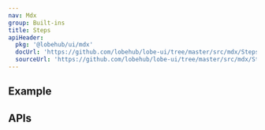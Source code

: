 ```yaml
---
nav: Mdx
group: Built-ins
title: Steps
apiHeader:
  pkg: '@lobehub/ui/mdx'
  docUrl: 'https://github.com/lobehub/lobe-ui/tree/master/src/mdx/Steps/index.md'
  sourceUrl: 'https://github.com/lobehub/lobe-ui/tree/master/src/mdx/Steps/index.tsx'
---
```


## Example

<code src="./demos/index.tsx" ></code>

## APIs

<API></API>
